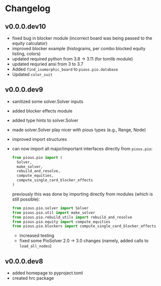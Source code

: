 # Changelog

## v0.0.0.dev10
- fixed bug in blocker module (incorrect board was being passed to the equity calculator)
- improved blocker example (histograms, per combo blocked equity listing, colors)
- updated required python from 3.8 -> 3.11 (for tomlib module)
- updated requried ansi from 3 to 3.7
- Added `find_isomorphic_board` to `pious.pio.database`
- Updated `color_suit`

## v0.0.0.dev9
- sanitized some solver.Solver inputs
- added blocker effects module
- added type hints to solver.Solver
- made solver.Solver play nicer with pious types (e.g., Range, Node)
- improved import structures
- can now import all major/important interfaces directly from `pious.pio`:
  ```python
  from pious.pio import (
    Solver,
    make_solver,
    rebuild_and_resolve,
    compute_equities,
    compute_single_card_blocker_effects
  )
  ```

  previously this was done by importing directly from modules (which is still possible):

  ```python
  from pious.pio.solver import Solver
  from pious.pio.util import make_solver
  from pious.pio.rebuild_utils import rebuild_and_resolve
  from pious.pio.equity import compute_equities
  from pious.pio.blockers import compute_single_card_blocker_effects
  ```

  - increased testing
  - fixed some PioSolver 2.0 -> 3.0 changes (namely, added calls to `load_all_nodes`)


## v0.0.0.dev8
- added homepage to pyproject.toml
- created hrc package